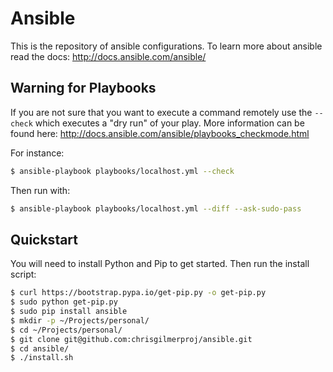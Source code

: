 # Ansible

This is the repository of ansible configurations. To learn more about ansible
read the docs: http://docs.ansible.com/ansible/

## Warning for Playbooks

If you are not sure that you want to execute a command remotely use the `--check`
which executes a "dry run" of your play.  More information can be found here:
http://docs.ansible.com/ansible/playbooks_checkmode.html

For instance:

```sh
$ ansible-playbook playbooks/localhost.yml --check
```

Then run with:

```sh
$ ansible-playbook playbooks/localhost.yml --diff --ask-sudo-pass
```

## Quickstart

You will need to install Python and Pip to get started.  Then run the install
script:

```sh
$ curl https://bootstrap.pypa.io/get-pip.py -o get-pip.py
$ sudo python get-pip.py
$ sudo pip install ansible
$ mkdir -p ~/Projects/personal/
$ cd ~/Projects/personal/
$ git clone git@github.com:chrisgilmerproj/ansible.git
$ cd ansible/
$ ./install.sh
```
